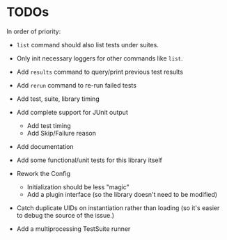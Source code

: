 # TODOs

In order of priority:

- `list` command should also list tests under suites.
- Only init necessary loggers for other commands like `list`.
- Add `results` command to query/print previous test results
- Add `rerun` command to re-run failed tests

- Add test, suite, library timing
- Add complete support for JUnit output
  - Add test timing
  - Add Skip/Failure reason
- Add documentation
- Add some functional/unit tests for this library itself

- Rework the Config
  - Initialization should be less "magic"
  - Add a plugin interface (so the library doesn't need to be modified)
- Catch duplicate UIDs on instantiation rather than loading (so it's easier to debug the source of the issue.)
- Add a multiprocessing TestSuite runner